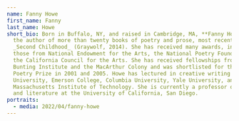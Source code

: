 ```yaml
---
name: Fanny Howe
first_name: Fanny
last_name: Howe
short_bio: Born in Buffalo, NY, and raised in Cambridge, MA, **Fanny Howe** is
  the author of more than twenty books of poetry and prose, most recently
  _Second Childhood_ (Graywolf, 2014). She has received many awards, including
  those from National Endowment for the Arts, the National Poetry Foundation,
  the California Council for the Arts. She has received fellowships from the
  Bunting Institute and the MacArthur Colony and was shortlisted for the Griffin
  Poetry Prize in 2001 and 2005. Howe has lectured in creative writing at Tufts
  University, Emerson College, Columbia University, Yale University, and
  Massachusetts Institute of Technology. She is currently a professor of writing
  and literature at the University of California, San Diego.
portraits:
  - media: 2022/04/fanny-howe
---
```

